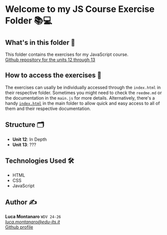 # Welcome to my JS Course Exercise Folder 📚💻

## What's in this folder 📂

This folder contains the exercises for my JavaScript course.  
[Github repository for the units 12 through 13](https://github.com/LucaM0nt/montanaro-luca-units-12-13)

## How to access the exercises 🚀

The exercises can usally be individually accessed through the `index.html` in their respective folder. Sometimes you might need to check the `reedme.md` or the documentation in the `main.js` for more details.
Alternatively, there's a handy [`index.html`](./index.html) in the main folder to allow quick and easy access to all of them and their respective documentation.

## Structure 🗂️

- **Unit 12**: In Depth
- **Unit 13**: ???

## Technologies Used 🛠️

- HTML
- CSS
- JavaScript

## Author ✍️

**Luca Montanaro** `WDV 24-26`  
*luca.montanaro@edu-its.it*  
[Github profile](https://github.com/LucaM0nt)
